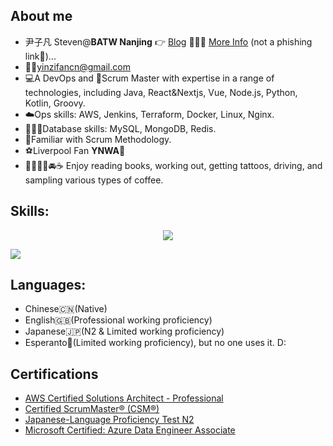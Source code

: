 ## About me

- 尹子凡 Steven@**BATW Nanjing** 👉 [Blog](https://github.com/StevenYinKop/Programatipoj-Plurlingva-Lernanto) 👨🏻‍💻 [More Info](https://stevencv.koaven0420.com/) (not a phishing link👻)...
- 💁‍♂️[yinzifancn@gmail.com](mailto:yinzifancn@gmail.com)
- 💻A DevOps and 🎯Scrum Master with expertise in a range of technologies, including Java, React&Nextjs, Vue, Node.js, Python, Kotlin, Groovy.
- ☁️Ops skills: AWS, Jenkins, Terraform, Docker, Linux, Nginx.
- 👨🏻‍💻Database skills: MySQL, MongoDB, Redis.
- 🎯Familiar with Scrum Methodology.
- ⚽️Liverpool Fan **YNWA🔴**
- 📓🏋🏻‍♀️🚘☕️ Enjoy reading books, working out, getting tattoos, driving, and sampling various types of coffee.

## Skills:
<p align="center">
<img align="center" src="https://skillicons.dev/icons?i=java,maven,gradle,idea,kotlin,eclipse,spring,jenkins,py,js,ts,jquery,react,vue,nextjs,nginx,mysql,postgres,redis,mongodb,aws,docker,git,linux,&theme=light&perline=8" />
</p>

<img align="center" src="https://github-readme-stats.vercel.app/api/top-langs/?username=StevenYinKop&layout=pie&langs_count=10&theme=transparent" />

## Languages:
- Chinese🇨🇳(Native)
- English🇬🇧(Professional working proficiency)
- Japanese🇯🇵(N2 & Limited working proficiency)
- Esperanto💚(Limited working proficiency), but no one uses it. D:

## Certifications
- [AWS Certified Solutions Architect - Professional](https://www.credly.com/badges/ff1da6f6-fdc0-43e4-b1e2-89b191c0c010/linked_in_profile)
- [Certified ScrumMaster® (CSM®)](https://bcert.me/sclnqiwde)
- [Japanese-Language Proficiency Test N2](https://drive.google.com/file/d/1gtvM47NEe8s1TalKCets0cjve5IgXab_/view?usp=share_link)
- [Microsoft Certified: Azure Data Engineer Associate](https://www.credly.com/badges/0f8e8b69-c56c-4838-bd59-a562c5cee258)

